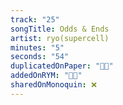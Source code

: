 ```yaml
---
track: "25"
songTitle: Odds & Ends
artist: ryo(supercell)
minutes: "5"
seconds: "54"
duplicatedOnPaper: "👍🏻"
addedOnRYM: "👍🏻"
sharedOnMonoquin: ❌
---
```

